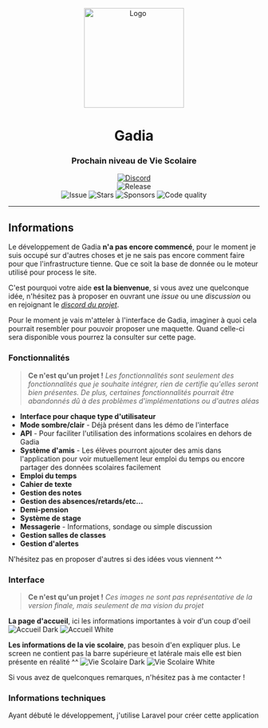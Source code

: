 <p align="center">
  <img width="200" src="https://gadia.valbion.com/assets/img/logo_color.svg" alt="Logo">
  <h1 align="center">Gadia</h1>
  <h3 align="center">Prochain niveau de Vie Scolaire</h3>
</p>
<p align="center">
    <a href="http://discord.gadia.valbion.com"><img alt="Discord" src="https://img.shields.io/discord/861887344482844672?color=5865F2&label=Rejoignez%20notre%20Discord&logo=discord&logoColor=fff&style=for-the-badge"></a><br/>
  <img src="https://img.shields.io/github/v/release/ValbionGroup/Gadia?label=Version&color=Green&style=for-the-badge" alt="Release"><br/>
  <img src="https://img.shields.io/github/issues/ValbionGroup/Gadia?style=flat-square" alt="Issue">
  <img src="https://img.shields.io/github/stars/ValbionGroup/Gadia?color=dark%20green&style=flat-square" alt="Stars">
  <img src="https://img.shields.io/github/sponsors/ValbionGroup?style=flat-square" alt="Sponsors">
  <img src="https://img.shields.io/codefactor/grade/github/ValbionGroup/Gadia/master?style=flat-square" alt="Code quality">
</p>

---
## Informations

Le développement de Gadia **n'a pas encore commencé**, pour le moment je suis occupé sur d'autres choses et je ne sais pas encore comment faire pour que l'infrastructure tienne. 
Que ce soit la base de donnée ou le moteur utilisé pour process le site.

C'est pourquoi votre aide **est la bienvenue**, si vous avez une quelconque idée, n'hésitez pas à proposer en ouvrant une *issue* ou une *discussion* ou en rejoignant le [*discord du projet*](http://discord.gadia.valbion.com/).

Pour le moment je vais m'atteler à l'interface de Gadia, imaginer à quoi cela pourrait resembler pour pouvoir proposer une maquette. Quand celle-ci sera disponible vous pourrez la consulter sur cette page.

### Fonctionnalités

> **Ce n'est qu'un projet !** *Les fonctionnalités sont seulement des fonctionnalités que je souhaite intégrer, rien de certifie qu'elles seront bien présentes. De plus, certaines fonctionnalités pourrait être abandonnés dû à des problèmes d'implémentations ou d'autres aléas*

* **Interface pour chaque type d'utilisateur**
* **Mode sombre/clair** - Déjà présent dans les démo de l'interface
* **API** - Pour faciliter l'utilisation des informations scolaires en dehors de Gadia
* **Système d'amis** - Les élèves pourront ajouter des amis dans l'application pour voir mutuellement leur emploi du temps ou encore partager des données scolaires facilement
* **Emploi du temps**
* **Cahier de texte**
* **Gestion des notes**
* **Gestion des absences/retards/etc...**
* **Demi-pension**
* **Système de stage**
* **Messagerie** - Informations, sondage ou simple discussion
* **Gestion salles de classes**
* **Gestion d'alertes**

N'hésitez pas en proposer d'autres si des idées vous viennent ^^

### Interface

> **Ce n'est qu'un projet !** *Ces images ne sont pas représentative de la version finale, mais seulement de ma vision du projet*

**La page d'accueil**, ici les informations importantes à voir d'un coup d'oeil
![Accueil Dark](https://upload.valbion.com/img/gadia/screens/v1/dashboard_dark.png)
![Accueil White](https://upload.valbion.com/img/gadia/screens/v1/dashboard_white.png)

**Les informations de la vie scolaire**, pas besoin d'en expliquer plus. Le screen ne contient pas la barre supérieure et latérale mais elle est bien présente en réalité ^^
![Vie Scolaire Dark](https://upload.valbion.com/img/gadia/screens/v1/viesco_dark.png)
![Vie Scolaire White](https://upload.valbion.com/img/gadia/screens/v1/viesco_white.png)

Si vous avez de quelconques remarques, n'hésitez pas à me contacter !

### Informations techniques

Ayant débuté le développement, j'utilise Laravel pour créer cette application
